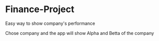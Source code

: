 # Finance-Project
Easy way to show company's performance

Chose company and the app will show Alpha and Betta of the company
